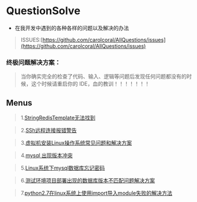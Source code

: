 # QuestionSolve

* 在我开发中遇到的各种各样的问题以及解决的办法

> ISSUES:[https://github.com/carolcoral/AllQuestions/issues](https://github.com/carolcoral/AllQuestions/issues)

### 终极问题解决方案：

> 当你确实完全的检查了代码、输入、逻辑等问题后发现任何问题都没有的时候，这个时候请重启你的 IDE，血的教训！！！！！！！

## Menus

>1.[StringRedisTemplate无法找到](https://github.com/carolcoral/AllQuestions/blob/master/StringRedisTemplate无法找到.md)

>2.[SSh远程连接报错警告](https://github.com/carolcoral/AllQuestions/blob/master/SSH%E8%BF%9C%E7%A8%8B%E8%BF%9E%E6%8E%A5%E5%87%BA%E7%8E%B0%E9%97%AE%E9%A2%98.md)

>3.[虚拟机安装Linux操作系统常见问题和解决方案](https://github.com/carolcoral/AllQuestions/blob/master/%E8%99%9A%E6%8B%9F%E6%9C%BA%E5%AE%89%E8%A3%85Linux%E6%93%8D%E4%BD%9C%E7%B3%BB%E7%BB%9F%E5%B8%B8%E8%A7%81%E9%97%AE%E9%A2%98%E5%92%8C%E8%A7%A3%E5%86%B3%E6%96%B9%E6%A1%88.md)

>4.[mysql 出现版本冲突](https://github.com/carolcoral/AllQuestions/blob/master/mysql出现版本冲突.md)

>5.[Linux系统下mysql数据库忘记密码](https://github.com/carolcoral/AllQuestions/blob/master/Linux系统下mysql数据库忘记密码.md)

>6.[测试环境项目部署出现的数据库版本不匹配问题解决方案](https://github.com/carolcoral/AllQuestions/blob/master/测试环境项目部署出现的数据库版本不匹配问题解决方案.md)

>7.[python2.7在linux系统上使用import导入module失败的解决方法](https://github.com/carolcoral/AllQuestions/blob/master/python2.7%E5%9C%A8linux%E7%B3%BB%E7%BB%9F%E4%B8%8A%E4%BD%BF%E7%94%A8import%E5%AF%BC%E5%85%A5module%E5%A4%B1%E8%B4%A5%E7%9A%84%E8%A7%A3%E5%86%B3%E6%96%B9%E6%B3%95.md)
